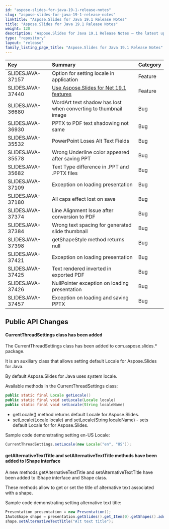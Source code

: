 ```yaml
---
id: "aspose-slides-for-java-19-1-release-notes"
slug: "aspose-slides-for-java-19-1-release-notes"
linktitle: "Aspose.Slides for Java 19.1 Release Notes"
title: "Aspose.Slides for Java 19.1 Release Notes"
weight: 120
description: "Aspose.Slides for Java 19.1 Release Notes – the latest updates and fixes."
type: "repository"
layout: "release"
family_listing_page_title: "Aspose.Slides for Java 19.1 Release Notes"
---
```


|**Key**|**Summary**|**Category**|
| :- | :- | :- |
|SLIDESJAVA-37157|Option for setting locale in application|Feature|
|SLIDESJAVA-37440|[Use Aspose.Slides for Net 19.1 features](/slides/net/release-notes/2019/aspose-slides-for-net-19-1-release-notes/)|Feature|
|SLIDESJAVA-36680|WordArt text shadow has lost when converting to thumbnail image|Bug|
|SLIDESJAVA-36930|PPTX to PDF text shadowing not same|Bug|
|SLIDESJAVA-35532|PowerPoint Loses Alt Text Fields|Bug|
|SLIDESJAVA-35578|Wrong Underline color appeared after saving PPT|Bug|
|SLIDESJAVA-35682|Text Type difference in .PPT and .PPTX files|Bug|
|SLIDESJAVA-37109|Exception on loading presentation|Bug|
|SLIDESJAVA-37180|All caps effect lost on save|Bug|
|SLIDESJAVA-37374|Line Alignment Issue after conversion to PDF|Bug|
|SLIDESJAVA-37384|Wrong text spacing for generated slide thumbnail|Bug|
|SLIDESJAVA-37398|getShapeStyle method returns null|Bug|
|SLIDESJAVA-37421|Exception on loading presentation|Bug|
|SLIDESJAVA-37425|Text rendered inverted in exported PDF|Bug|
|SLIDESJAVA-37426|NullPointer exception on loading presentation|Bug|
|SLIDESJAVA-37457|Exception on loading and saving PPTX|Bug|
## **Public API Changes**
#### **CurrentThreadSettings class has been added**
The CurrentThreadSettings class has been added to com.aspose.slides.* package.

It is an auxiliary class that allows setting default Locale for Aspose.Slides for Java.

By default Aspose.Slides for Java uses system locale.

Available methods in the CurrentThreadSettings class:

``` java
public static final Locale getLocale()
public static final void setLocale(Locale locale)
public static final void setLocale(String localeName)
```

- getLocale() method returns default Locale for Aspose.Slides.
- setLocale(Locale locale) and setLocale(String localeName) - sets default Locale for for Aspose.Slides.

Sample code demonstrating setting en-US Locale:

``` java
CurrentThreadSettings.setLocale(new Locale("en", "US"));
```

#### **getAlternativeTextTitle and setAlternativeTextTitle methods have been added to IShape interface**
A new methods getAlternativeTextTitle and setAlternativeTextTitle have been added to IShape interface and Shape class.

These methods allow to get or set the title of alternative text associated with a shape.

Sample code demonstrating setting alternative text title:

``` java
Presentation presentation = new Presentation();
IAutoShape shape = presentation.getSlides().get_Item(0).getShapes().addAutoShape(ShapeType.Rectangle, 100, 50, 300, 150);
shape.setAlternativeTextTitle("Alt text title");
```




